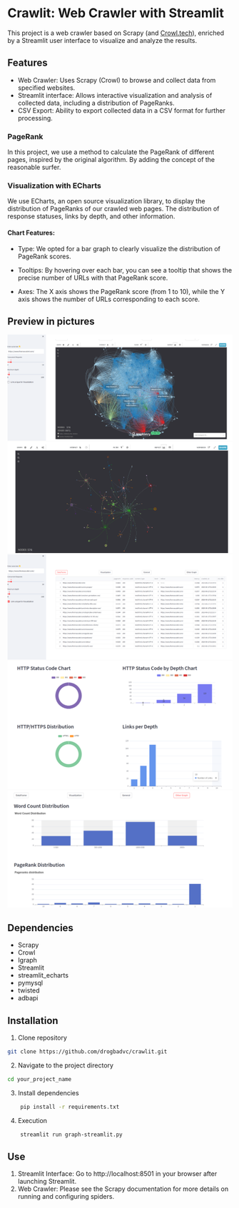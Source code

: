 # Crawlit: Web Crawler with Streamlit

This project is a web crawler based on Scrapy (and [Crowl.tech](https://www.crowl.tech/)), enriched by a Streamlit user interface to visualize
and analyze the results.

## Features

- Web Crawler: Uses Scrapy (Crowl) to browse and collect data from specified websites.
- Streamlit interface: Allows interactive visualization and analysis of collected data, including a distribution of PageRanks.
- CSV Export: Ability to export collected data in a CSV format for further processing.

### PageRank
In this project, we use a method to calculate the PageRank of different pages, inspired by the original algorithm.
By adding the concept of the reasonable surfer.

### Visualization with ECharts

We use ECharts, an open source visualization library, to display the distribution of PageRanks of our crawled web pages.
The distribution of response statuses, links by depth, and other information.

#### Chart Features:

- Type: We opted for a bar graph to clearly visualize the distribution of PageRank scores.

- Tooltips: By hovering over each bar, you can see a tooltip that shows the precise number of URLs with that PageRank score.

- Axes: The X axis shows the PageRank score (from 1 to 10), while the Y axis shows the number of URLs corresponding to each score.

## Preview in pictures

![alt text](demo/demo1.png "Title")
![alt text](demo/demo2.png "Title")
![alt text](demo/demo3.png "Title")
![alt text](demo/demo4.png "Title")
![alt text](demo/demo5.png "Title")

## Dependencies
- Scrapy
- Crowl
- Igraph
- Streamlit
- streamlit_echarts
- pymysql
- twisted
- adbapi

## Installation

1. Clone repository


```bash
git clone https://github.com/drogbadvc/crawlit.git
```

2. Navigate to the project directory

```bash
cd your_project_name
```

3. Install dependencies
```bash
    pip install -r requirements.txt
```

4. Execution

```bash
    streamlit run graph-streamlit.py
```

## Use

1. Streamlit Interface: Go to http://localhost:8501 in your browser after launching Streamlit.
2. Web Crawler: Please see the Scrapy documentation for more details on running and configuring spiders.